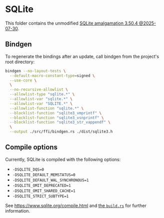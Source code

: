 # SQLite
This folder contains the unmodified [SQLite amalgamation 3.50.4 @2025-07-30](https://www.sqlite.org/download.html).

## Bindgen
To regenerate the bindings after an update, call bindgen from the project's root directory:
```sh
bindgen --no-layout-tests \
  --default-macro-constant-type=signed \
  --use-core \
  \
  --no-recursive-allowlist \
  --allowlist-type "sqlite.*" \
  --allowlist-var "sqlite.*" \
  --allowlist-var "SQLITE.*" \
  --allowlist-function "sqlite.*" \
  --blocklist-function "sqlite3_vmprintf" \
  --blocklist-function "sqlite3_vsnprintf" \
  --blocklist-function "sqlite3_str_vappendf" \
  \
  --output ./src/ffi/bindgen.rs ./dist/sqlite3.h
```

## Compile options
Currently, SQLite is compiled with the following options:
- `-DSQLITE_DQS=0`
- `-DSQLITE_DEFAULT_MEMSTATUS=0`
- `-DSQLITE_DEFAULT_WAL_SYNCHRONOUS=1`
- `-DSQLITE_OMIT_DEPRECATED=1`
- `-DSQLITE_OMIT_SHARED_CACHE=1`
- `-DSQLITE_STRICT_SUBTYPE=1`

See <https://www.sqlite.org/compile.html> and [the `build.rs`](../build.rs) for further information.
